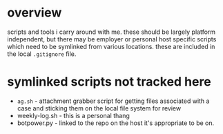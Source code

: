 # overview

scripts and tools i carry around with me.  these should be largely platform independent, but there may be employer or personal host specific scripts which need to be symlinked from various locations.  these are included in the local `.gitignore` file. 

# symlinked scripts not tracked here

- `ag.sh` - attachment grabber script for getting files associated with a case and sticking them on the local file system for review
- weekly-log.sh - this is a personal thang
- botpower.py - linked to the repo on the host it's appropriate to be on.
